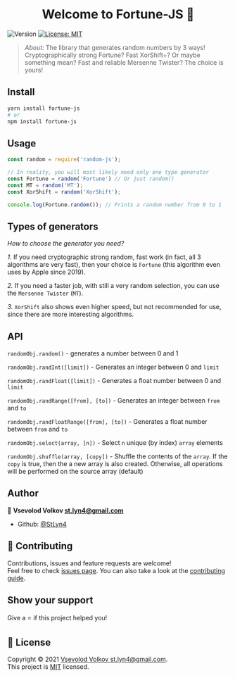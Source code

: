 <h1 align="center">Welcome to Fortune-JS 👋</h1>
<p>
  <img alt="Version" src="https://img.shields.io/badge/version-1.0.2-blue.svg?cacheSeconds=2592000" />
  <a href="LICENSE" target="_blank">
    <img alt="License: MIT" src="https://img.shields.io/badge/License-MIT-yellow.svg" />
  </a>
</p>

> *About:* The library that generates random numbers by 3 ways! Cryptographically strong Fortune? Fast XorShift+? Or maybe something mean? Fast and reliable Mersenne Twister? The choice is yours!

## Install

```sh
yarn install fortune-js
# or
npm install fortune-js
```

## Usage

```javascript
const random = require('random-js');

// In reality, you will most likely need only one type generator
const Fortune = random('Fortune') // Or just random()
const MT = random('MT');
const XorShift = random('XorShift');

console.log(Fortune.random()); // Prints a random number from 0 to 1
```

## Types of generators

*How to choose the generator you need?*

*1.* If you need cryptographic strong random, fast work (in fact, all 3 algorithms are very fast),
then your choice is `Fortune` (this algorithm even uses by Apple since 2019).

*2.* If you need a faster job, with still a very random selection, you can use the `Mersenne Twister` (`MT`).

*3.* `XorShift` also shows even higher speed, but not recommended for use, since there are more interesting algorithms.

## API

`randomObj.random()` - generates a number between 0 and 1

`randomObj.randInt([limit])` - Generates an integer between 0 and `limit`

`randomObj.randFloat([limit])` - Generates a float number between 0 and `limit`

`randomObj.randRange([from], [to])` - Generates an integer between `from` and `to`

`randomObj.randFloatRange([from], [to])` - Generates a float number between `from` and `to`

`randomObj.select(array, [n])` - Select `n` unique (by index) `array` elements

`randomObj.shuffle(array, [copy])` - Shuffle the contents of the `array`.
If the `copy` is true, then the a new array is also created.
Otherwise, all operations will be performed on the source array (default)

## Author

👤 **Vsevolod Volkov <st.lyn4@gmail.com>**

* Github: [@StLyn4](https://github.com/StLyn4)

## 🤝 Contributing

Contributions, issues and feature requests are welcome!<br />Feel free to check [issues page](https://github.com/StLyn4/fortune-js/issues). You can also take a look at the [contributing guide](CONTRIBUTING.md).

## Show your support

Give a ⭐️ if this project helped you!

## 📝 License

Copyright © 2021 [Vsevolod Volkov <st.lyn4@gmail.com>](https://github.com/StLyn4).<br />
This project is [MIT](LICENSE) licensed.
